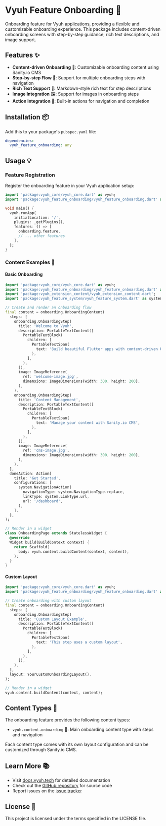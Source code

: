 # Vyuh Feature Onboarding 🎯

Onboarding feature for Vyuh applications, providing a flexible and customizable onboarding experience. This package includes content-driven onboarding screens with step-by-step guidance, rich text descriptions, and image support.

## Features ✨

- **Content-driven Onboarding** 📝: Customizable onboarding content using Sanity.io CMS
- **Step-by-step Flow** 🔄: Support for multiple onboarding steps with navigation
- **Rich Text Support** 📖: Markdown-style rich text for step descriptions
- **Image Integration** 🖼️: Support for images in onboarding steps
- **Action Integration** 🔗: Built-in actions for navigation and completion

## Installation 📦

Add this to your package's `pubspec.yaml` file:

```yaml
dependencies:
  vyuh_feature_onboarding: any
```

## Usage 💡

### Feature Registration
Register the onboarding feature in your Vyuh application setup:

```dart
import 'package:vyuh_core/vyuh_core.dart' as vyuh;
import 'package:vyuh_feature_onboarding/vyuh_feature_onboarding.dart' as onboarding;

void main() {
  vyuh.runApp(
    initialLocation: '/',
    plugins: _getPlugins(),
    features: () => [
      onboarding.feature,
      // ... other features
    ],
  );
}
```

### Content Examples 🎯

#### Basic Onboarding
```dart
import 'package:vyuh_core/vyuh_core.dart' as vyuh;
import 'package:vyuh_feature_onboarding/vyuh_feature_onboarding.dart' as onboarding;
import 'package:vyuh_extension_content/vyuh_extension_content.dart';
import 'package:vyuh_feature_system/vyuh_feature_system.dart' as system;

// Create and render an onboarding flow
final content = onboarding.OnboardingContent(
  steps: [
    onboarding.OnboardingStep(
      title: 'Welcome to Vyuh',
      description: PortableTextContent([
        PortableTextBlock(
          children: [
            PortableTextSpan(
              text: 'Build beautiful Flutter apps with content-driven UI',
            ),
          ],
        ),
      ]),
      image: ImageReference(
        ref: 'welcome-image.jpg',
        dimensions: ImageDimensions(width: 300, height: 200),
      ),
    ),
    onboarding.OnboardingStep(
      title: 'Content Management',
      description: PortableTextContent([
        PortableTextBlock(
          children: [
            PortableTextSpan(
              text: 'Manage your content with Sanity.io CMS',
            ),
          ],
        ),
      ]),
      image: ImageReference(
        ref: 'cms-image.jpg',
        dimensions: ImageDimensions(width: 300, height: 200),
      ),
    ),
  ],
  doneAction: Action(
    title: 'Get Started',
    configurations: [
      system.NavigationAction(
        navigationType: system.NavigationType.replace,
        linkType: system.LinkType.url,
        url: '/dashboard',
      ),
    ],
  ),
);

// Render in a widget
class OnboardingPage extends StatelessWidget {
  @override
  Widget build(BuildContext context) {
    return Scaffold(
      body: vyuh.content.buildContent(context, content),
    );
  }
}
```

#### Custom Layout
```dart
import 'package:vyuh_core/vyuh_core.dart' as vyuh;
import 'package:vyuh_feature_onboarding/vyuh_feature_onboarding.dart' as onboarding;

// Create onboarding with custom layout
final content = onboarding.OnboardingContent(
  steps: [
    onboarding.OnboardingStep(
      title: 'Custom Layout Example',
      description: PortableTextContent([
        PortableTextBlock(
          children: [
            PortableTextSpan(
              text: 'This step uses a custom layout',
            ),
          ],
        ),
      ]),
    ),
  ],
  layout: YourCustomOnboardingLayout(),
);

// Render in a widget
vyuh.content.buildContent(context, content);
```

## Content Types 📝

The onboarding feature provides the following content types:

- `vyuh.content.onboarding` 🎯: Main onboarding content type with steps and navigation

Each content type comes with its own layout configuration and can be customized through Sanity.io CMS.

## Learn More 📚

- Visit [docs.vyuh.tech](https://docs.vyuh.tech) for detailed documentation
- Check out the [GitHub repository](https://github.com/vyuh-tech/vyuh) for source code
- Report issues on the [issue tracker](https://github.com/vyuh-tech/vyuh/issues)

## License 📄

This project is licensed under the terms specified in the LICENSE file.

